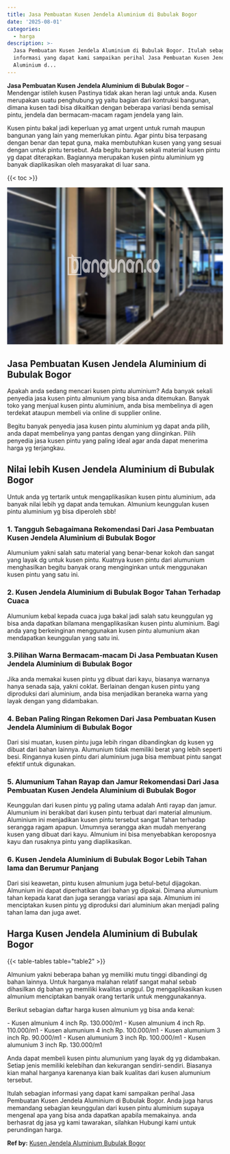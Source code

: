 ```yaml
---
title: Jasa Pembuatan Kusen Jendela Aluminium di Bubulak Bogor
date: '2025-08-01'
categories:
  - harga
description: >-
  Jasa Pembuatan Kusen Jendela Aluminium di Bubulak Bogor. Itulah sebagian
  informasi yang dapat kami sampaikan perihal Jasa Pembuatan Kusen Jendela
  Aluminium d...
---
```


**Jasa Pembuatan Kusen Jendela Aluminium di Bubulak Bogor** – Mendengar istileh kusen Pastinya tidak akan heran lagi untuk anda. Kusen merupakan suatu penghubung yg yaitu bagian dari kontruksi bangunan, dimana kusen tadi bisa dikaitkan dengan beberapa variasi benda semisal pintu, jendela dan bermacam-macam ragam jendela yang lain.

Kusen pintu bakal jadi keperluan yg amat urgent untuk rumah maupun bangunan yang lain yang memerlukan pintu. Agar pintu bisa terpasang dengan benar dan tepat guna, maka membutuhkan kusen yang yang sesuai dengan untuk pintu tersebut. Ada begitu banyak sekali material kusen pintu yg dapat diterapkan. Bagiannya merupakan kusen pintu aluminium yg banyak diaplikasikan oleh masyarakat di luar sana.

{{< toc >}}

![Jasa Pembuatan Kusen Jendela Aluminium di Bubulak Bogor](/images/harga-kusen-jendela-alumunium-45.png)

## Jasa Pembuatan Kusen Jendela Aluminium di Bubulak Bogor

Apakah anda sedang mencari kusen pintu aluminium? Ada banyak sekali penyedia jasa kusen pintu almunium yang bisa anda ditemukan. Banyak toko yang menjual kusen pintu aluminium, anda bisa membelinya di agen terdekat ataupun membeli via online di supplier online.

Begitu banyak penyedia jasa kusen pintu aluminium yg dapat anda pilih, anda dapat membelinya yang pantas dengan yang diinginkan. Pilih penyedia jasa kusen pintu yang paling ideal agar anda dapat menerima harga yg terjangkau.

## Nilai lebih Kusen Jendela Aluminium di Bubulak Bogor

Untuk anda yg tertarik untuk mengaplikasikan kusen pintu aluminium, ada banyak nilai lebih yg dapat anda temukan. Almunium keunggulan kusen pintu aluminium yg bisa diperoleh sbb!

### 1\. Tangguh Sebagaimana Rekomendasi Dari Jasa Pembuatan Kusen Jendela Aluminium di Bubulak Bogor

Alumunium yakni salah satu material yang benar-benar kokoh dan sangat yang layak dg untuk kusen pintu. Kuatnya kusen pintu dari alumunium menghasilkan begitu banyak orang menginginkan untuk menggunakan kusen pintu yang satu ini.

### 2\. Kusen Jendela Aluminium di Bubulak Bogor Tahan Terhadap Cuaca

Alumunium kebal kepada cuaca juga bakal jadi salah satu keunggulan yg bisa anda dapatkan bilamana mengaplikasikan kusen pintu aluminium. Bagi anda yang berkeinginan menggunakan kusen pintu alumunium akan mendapatkan keunggulan yang satu ini.

### 3.Pilihan Warna Bermacam-macam Di Jasa Pembuatan Kusen Jendela Aluminium di Bubulak Bogor

Jika anda memakai kusen pintu yg dibuat dari kayu, biasanya warnanya hanya senada saja, yakni coklat. Berlainan dengan kusen pintu yang diproduksi dari aluminium, anda bisa menjadikan beraneka warna yang layak dengan yang didambakan.

### 4\. Beban Paling Ringan Rekomen Dari Jasa Pembuatan Kusen Jendela Aluminium di Bubulak Bogor

Dari sisi muatan, kusen pintu juga lebih ringan dibandingkan dg kusen yg dibuat dari bahan lainnya. Alumunium tidak memiliki berat yang lebih seperti besi. Ringannya kusen pintu dari aluminium juga bisa membuat pintu sangat efektif untuk digunakan.

### 5\. Alumunium Tahan Rayap dan Jamur Rekomendasi Dari Jasa Pembuatan Kusen Jendela Aluminium di Bubulak Bogor

Keunggulan dari kusen pintu yg paling utama adalah Anti rayap dan jamur. Alumunium ini berakibat dari kusen pintu terbuat dari material almunium. Aluminium ini menjadikan kusen pintu tersebut sangat Tahan terhadap serangga ragam apapun. Umumnya serangga akan mudah menyerang kusen yang dibuat dari kayu. Almunium ini bisa menyebabkan keroposnya kayu dan rusaknya pintu yang diaplikasikan.

### 6\. Kusen Jendela Aluminium di Bubulak Bogor Lebih Tahan lama dan Berumur Panjang

Dari sisi keawetan, pintu kusen almunium juga betul-betul dijagokan. Almunium ini dapat diperhatikan dari bahan yg dipakai. Dimana alumunium tahan kepada karat dan juga serangga variasi apa saja. Almunium ini menciptakan kusen pintu yg diproduksi dari aluminium akan menjadi paling tahan lama dan juga awet.

## Harga Kusen Jendela Aluminium di Bubulak Bogor

{{< table-tables table="table2" >}}

Almunium yakni beberapa bahan yg memiliki mutu tinggi dibandingi dg bahan lainnya. Untuk harganya malahan relatif sangat mahal sebab dihasilkan dg bahan yg memiliki kwalitas unggul. Dg mengaplikasikan kusen almunium menciptakan banyak orang tertarik untuk menggunakannya.

Berikut sebagian daftar harga kusen almunium yg bisa anda kenal:

\- Kusen almunium 4 inch Rp. 130.000/m1 - Kusen almunium 4 inch Rp. 110.000/m1 - Kusen alumunium 4 inch Rp. 100.000/m1 - Kusen alumunium 3 inch Rp. 90.000/m1 - Kusen alumunium 3 inch Rp. 100.000/m1 - Kusen alumunium 3 inch Rp. 130.000/m1

Anda dapat membeli kusen pintu alumunium yang layak dg yg didambakan. Setiap jenis memiliki kelebihan dan kekurangan sendiri-sendiri. Biasanya kian mahal harganya karenanya kian baik kualitas dari kusen alumunium tersebut.

Itulah sebagian informasi yang dapat kami sampaikan perihal Jasa Pembuatan Kusen Jendela Aluminium di Bubulak Bogor. Anda juga harus memandang sebagian keunggulan dari kusen pintu aluminium supaya mengenal apa yang bisa anda dapatkan apabila memakainya. anda berhasrat dg jasa yg kami tawarakan, silahkan Hubungi kami untuk perundingan harga.

**Ref by:** [Kusen Jendela Aluminium Bubulak Bogor](https://id.wikipedia.org/wiki/Kusen)
